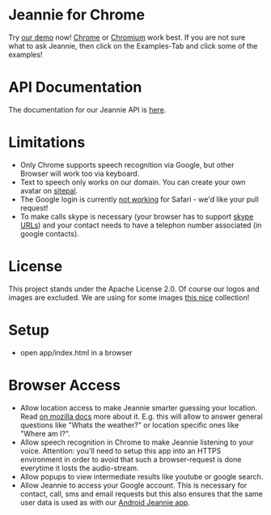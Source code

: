 # Jeannie for Chrome

Try [our demo](https://ask.pannous.com) now! [Chrome](https://google.com//chrome/) or [Chromium](https://download-chromium.appspot.com/) work best.
If you are not sure what to ask Jeannie, then click on the Examples-Tab and click some of the examples!

# API Documentation

The documentation for our Jeannie API is [here](https://docs.google.com/document/d/1dVG_B5Sc2x-fi1pN6iJJjfF1bJY6KEFzUqjOb8NsntI/edit?pli=1).

# Limitations

 * Only Chrome supports speech recognition via Google, but other Browser will work too via keyboard.
 * Text to speech only works on our domain. You can create your own avatar on [sitepal](http://sitepal.com/).
 * The Google login is currently [not working](https://github.com/pannous/jeannie-webclient/issues/1) for Safari - we'd like your pull request!
 * To make calls skype is necessary (your browser has to support [skype URLs](https://support.skype.com/en/faq/FA12243/how-do-i-enable-skype-click-to-call-in-chrome)) and your contact needs to have a telephon number associated (in google contacts).

# License

This project stands under the Apache License 2.0. Of course our logos and images are excluded. We are using for some images [this nice](http://www.famfamfam.com) collection!

# Setup

 * open app/index.html in a browser

# Browser Access

 * Allow location access to make Jeannie smarter guessing your location. Read [on mozilla docs](https://www.mozilla.org/firefox/geolocation/) more about it. E.g. this will allow to answer general questions like "Whats the weather?" or location specific ones like "Where am I?".
 * Allow speech recognition in Chrome to make Jeannie listening to your voice. Attention: you'll need to setup this app into an HTTPS environment in order to avoid that such a browser-request is done everytime it losts the audio-stream.
 * Allow popups to view intermediate results like youtube or google search. 
 * Allow Jeannie to access your Google account. This is necessary for contact, call, sms and email requests but this also ensures that the same user data is used as with our [Android Jeannie app](https://play.google.com/store/apps/details?id=com.pannous.voice.actions.free).
